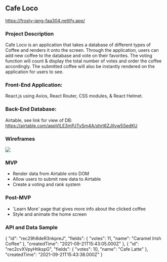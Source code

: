 ## Cafe Loco
https://frosty-jang-faa304.netlify.app/

### Project Description

Cafe Loco is an application that takes a database of different types of Coffee and renders it onto the screen. Through the application, users can add new coffee to the database and vote on their favorites. The voting function will count & display the total number of votes and order the coffee accordingly. The submitted coffee will also be instantly rendered on the application for users to see.


### Front-End Application:
React.js using Axios, React Router, CSS modules, & React Helmet.

### Back-End Database:
Airtable, see link for view of DB: https://airtable.com/appVlLE3mPJTySm4A/shrt6ZJlIvw5SedKU

### Wireframes
![](https://i.ibb.co/yn1Ztjv/Screen-Shot-2021-09-27-at-4-35-14-PM.png)


### MVP
- Render data from Airtable onto DOM
- Allow users to submit new data to Airtable
- Create a voting and rank system

### Post-MVP
- 'Learn More' page that gives more info about the clicked coffee
- Style and animate the home screen

### API and Data Sample
{
            "id": "rec29h8deR3nkpreJ",
            "fields": {
                "votes": 11,
                "name": "Caramel Irish Coffee"
            },
            "createdTime": "2021-09-21T15:43:05.000Z"
        },
        {
            "id": "rec2cvXVpyHtikspG",
            "fields": {
                "votes": 10,
                "name": "Cafe Latte"
            },
            "createdTime": "2021-09-21T15:43:38.000Z"
        }
